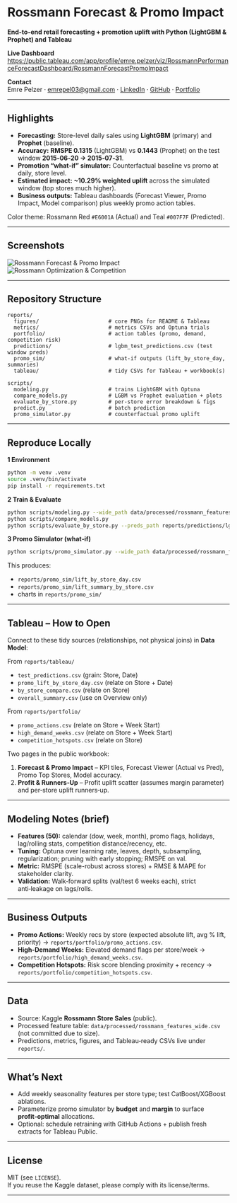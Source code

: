 

# Rossmann Forecast & Promo Impact

**End-to-end retail forecasting + promotion uplift with Python (LightGBM & Prophet) and Tableau**

**Live Dashboard**  
https://public.tableau.com/app/profile/emre.pelzer/viz/RossmannPerformanceForecastDashboard/RossmannForecastPromoImpact

**Contact**  
Emre Pelzer · emrepel03@gmail.com · [LinkedIn](https://www.linkedin.com/in/emre-pelzer-b14148324) · [GitHub](https://github.com/emrepel03) · [Portfolio](https://www.datascienceportfol.io/emrepel03)

---

## Highlights

- **Forecasting:** Store-level daily sales using **LightGBM** (primary) and **Prophet** (baseline).
- **Accuracy:** **RMSPE 0.1315** (LightGBM) vs **0.1443** (Prophet) on the test window **2015‑06‑20 → 2015‑07‑31**.
- **Promotion “what‑if” simulator:** Counterfactual baseline vs promo at daily, store level.
- **Estimated impact:** **~10.29% weighted uplift** across the simulated window (top stores much higher).
- **Business outputs:** Tableau dashboards (Forecast Viewer, Promo Impact, Model comparison) plus weekly promo action tables.

Color theme: Rossmann Red `#E6001A` (Actual) and Teal `#007F7F` (Predicted).

---

## Screenshots

![Rossmann Forecast & Promo Impact](reports/figures/db1)
![Rossmann Optimization & Competition ](reports/db2)

---

## Repository Structure

```
reports/
  figures/                      # core PNGs for README & Tableau
  metrics/                      # metrics CSVs and Optuna trials
  portfolio/                    # action tables (promo, demand, competition risk)
  predictions/                  # lgbm_test_predictions.csv (test window preds)
  promo_sim/                    # what-if outputs (lift_by_store_day, summaries)
  tableau/                      # tidy CSVs for Tableau + workbook(s)

scripts/
  modeling.py                   # trains LightGBM with Optuna
  compare_models.py             # LGBM vs Prophet evaluation + plots
  evaluate_by_store.py          # per-store error breakdown & figs
  predict.py                    # batch prediction
  promo_simulator.py            # counterfactual promo uplift
```

---

## Reproduce Locally

**1 Environment**

```bash
python -m venv .venv
source .venv/bin/activate
pip install -r requirements.txt
```

**2 Train & Evaluate**

```bash
python scripts/modeling.py --wide_path data/processed/rossmann_features_wide.csv --n_trials 200 --test_days 42 --val_days 42
python scripts/compare_models.py
python scripts/evaluate_by_store.py --preds_path reports/predictions/lgbm_test_predictions.csv --wide_path data/processed/rossmann_features_wide.csv
```

**3 Promo Simulator (what‑if)**

```bash
python scripts/promo_simulator.py --wide_path data/processed/rossmann_features_wide.csv --model_path models/lightgbm_sales.pkl --start 2015-06-20 --end 2015-07-31 --stores_top_k 25 --out_dir reports/promo_sim
```

This produces:
- `reports/promo_sim/lift_by_store_day.csv`
- `reports/promo_sim/lift_summary_by_store.csv`
- charts in `reports/promo_sim/`

---

## Tableau – How to Open

Connect to these tidy sources (relationships, not physical joins) in **Data Model**:

From `reports/tableau/`  
- `test_predictions.csv` (grain: Store, Date)  
- `promo_lift_by_store_day.csv` (relate on Store + Date)  
- `by_store_compare.csv` (relate on Store)  
- `overall_summary.csv` (use on Overview only)

From `reports/portfolio/`  
- `promo_actions.csv` (relate on Store + Week Start)  
- `high_demand_weeks.csv` (relate on Store + Week Start)  
- `competition_hotspots.csv` (relate on Store)

Two pages in the public workbook:
1. **Forecast & Promo Impact** – KPI tiles, Forecast Viewer (Actual vs Pred), Promo Top Stores, Model accuracy.
2. **Profit & Runners‑Up** – Profit uplift scatter (assumes margin parameter) and per‑store uplift runners‑up.

---

## Modeling Notes (brief)

- **Features (50):** calendar (dow, week, month), promo flags, holidays, lag/rolling stats, competition distance/recency, etc.
- **Tuning:** Optuna over learning rate, leaves, depth, subsampling, regularization; pruning with early stopping; RMSPE on val.
- **Metric:** RMSPE (scale-robust across stores) + RMSE & MAPE for stakeholder clarity.
- **Validation:** Walk‑forward splits (val/test 6 weeks each), strict anti‑leakage on lags/rolls.

---

## Business Outputs

- **Promo Actions:** Weekly recs by store (expected absolute lift, avg % lift, priority) → `reports/portfolio/promo_actions.csv`.
- **High‑Demand Weeks:** Elevated demand flags per store/week → `reports/portfolio/high_demand_weeks.csv`.
- **Competition Hotspots:** Risk score blending proximity + recency → `reports/portfolio/competition_hotspots.csv`.

---

## Data

- Source: Kaggle **Rossmann Store Sales** (public).  
- Processed feature table: `data/processed/rossmann_features_wide.csv` (not committed due to size).  
- Predictions, metrics, figures, and Tableau‑ready CSVs live under `reports/`.

---

## What’s Next

- Add weekly seasonality features per store type; test CatBoost/XGBoost ablations.  
- Parameterize promo simulator by **budget** and **margin** to surface **profit‑optimal** allocations.  
- Optional: schedule retraining with GitHub Actions + publish fresh extracts for Tableau Public.

---

## License

MIT (see `LICENSE`).  
If you reuse the Kaggle dataset, please comply with its license/terms.

---